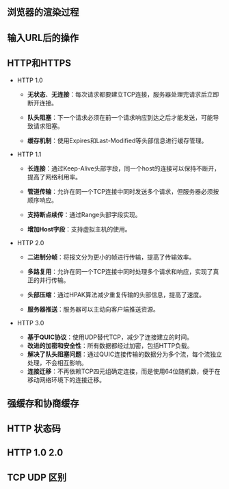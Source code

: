 ## 浏览器的渲染过程

## 输入URL后的操作

## HTTP和HTTPS

- HTTP 1.0
  
  - **无状态**、**无连接**：每次请求都要建立TCP连接，服务器处理完请求后立即断开连接。
  
  - **队头阻塞**：下一个请求必须在前一个请求响应到达之后才能发送，可能导致请求阻塞。
  
  - **缓存机制**：使用Expires和Last-Modified等头部信息进行缓存管理。

- HTTP 1.1
  
  - **长连接**：通过Keep-Alive头部字段，同一个host的连接可以保持不断开，提高了网络利用率。
  
  - **管道传输**：允许在同一个TCP连接中同时发送多个请求，但服务器必须按顺序响应。
  
  - **支持断点续传**：通过Range头部字段实现。
  
  - **增加Host字段**：支持虚拟主机的使用。

- HTTP 2.0
  
  - **二进制分帧**：将报文分为更小的帧进行传输，提高了传输效率。
  
  - **多路复用**：允许在同一个TCP连接中同时处理多个请求和响应，实现了真正的并行传输。
  
  - **头部压缩**：通过HPAK算法减少重复传输的头部信息，提高了速度。
  
  - **服务器推送**：服务器可以主动向客户端推送资源。

- HTTP 3.0
  
  - **基于QUIC协议**：使用UDP替代TCP，减少了连接建立的时间。
  - **改进的加密和安全性**：所有数据都经过加密，包括HTTP负载。
  - **解决了队头阻塞问题**：通过QUIC连接传输的数据分为多个流，每个流独立处理，不会相互影响。
  - **连接迁移**：不再依赖TCP四元组确定连接，而是使用64位随机数，便于在移动网络环境下的连接迁移。

## 强缓存和协商缓存

## HTTP 状态码

## HTTP 1.0 2.0

## TCP UDP 区别
